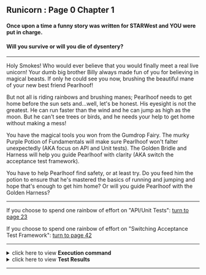 ## Runicorn : Page 0 Chapter 1

#### Once upon a time a funny story was written for STARWest and YOU were put in charge. 

#### Will you survive or will you die of dysentery?
*******

Holy Smokes! Who would ever believe that you would finally meet a real live unicorn! Your dumb big brother Billy always made fun of you for believing in magical beasts. If only he could see you now, brushing the beautiful mane of your new best friend Pearlhoof! 

But not all is riding rainbows and brushing manes; Pearlhoof needs to get home before the sun sets and...well, let's be honest. His eyesight is not the greatest. He can run faster than the wind and he can jump as high as the moon. But he can't see trees or birds, and he needs your help to get home without making a mess!

You have the magical tools you won from the Gumdrop Fairy. The murky Purple Potion of Fundamentals will make sure Pearlhoof won't falter unexpectedly (AKA focus on API and Unit tests). The Golden Bridle and Harness will help you guide Pearlhoof with clarity (AKA switch the acceptance test framework). 

You have to help Pearlhoof find safety, or at least try. Do you feed him the potion to ensure that he's mastered the basics of running and jumping and hope that's enough to get him home? Or will you guide Pearlhoof with the Golden Harness?

*******

If you choose to spend one rainbow of effort on "API/Unit Tests": [turn to page 23](../page-23/README.md)

If you choose to spend one rainbow of effort on "Switching Acceptance Test Framework": [turn to page 42](../page-42/README.md)
*******
<details>
    <summary>click here to view <b>Execution command</b></summary>

    ./execute.sh
</details>


<details>
    <summary>click here to view <b>Test Results</b></summary>
    <img width="33%" src="assets/results.png"/>
</details>

<hr>

